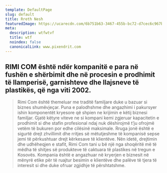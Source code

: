 ```yaml
---
template: DefaultPage
slug: default
title: Rreth Nesh
featuredImage: https://ucarecdn.com/6b751b63-3467-455b-bc72-d7cec6c967bb/
meta:
  description: wtfwtvf
  title: wtf
  noindex: false
  canonicalLink: www.pixendrit.com
---
```


## RIMI COM është ndër kompanitë e para në fushën e shërbimit dhe në procesin e prodhimit të llamperisë, garnishteve dhe llajsneve të plastikës, që nga viti 2002.


>Rimi Com është themeluar me traditë familjare duke u bazuar si biznes shumëvjeçar. Puna e palodhshme dhe angazhimi i pakursyer  ishin komponentët kryesore që shpien ne krijimin e këtij biznesi familjar. Gjatë këtyre viteve ne si kompani kemi zgjeruar kapacitetin e prodhimit si dhe stafin profesional ndaj nuk dëshirojmë t’ju ofrojmë vetëm të bukuren por edhe cilësinë maksimale. Rruga jonë është  e sigurtë drejt zhvillimit dhe rritjes së mëtutjeshme të kompanisë sepse jemi të përkushtuar drejt kërkesave të klientëve. Nën idetë, drejtimin dhe udhëheqjen e stafit, Rimi Com tani u bë një nga shoqëritë më të mëdha të shitjes së produkteve të caktuara të plastikes në tregun e Kosovës. Kompania është e angazhuar në kryerjen e biznesit në mënyrë etike për të ruajtur besimin e klientëve dhe palëve të tjera të interesit si dhe duke ofruar zgjidhje të përshtatshme.